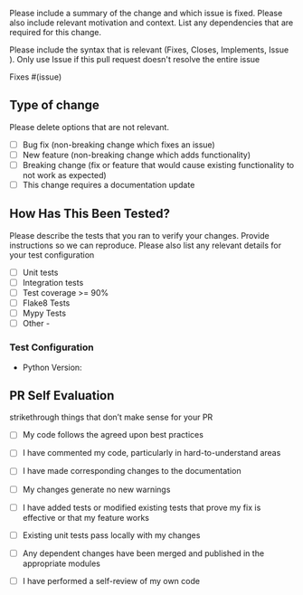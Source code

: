 Please include a summary of the change and which issue is fixed. Please also include relevant motivation and context. List any dependencies that are required for this change.

Please include the syntax that is relevant (Fixes, Closes, Implements, Issue ). Only use Issue if this pull request doesn't resolve the entire issue

Fixes #(issue) 

## Type of change

Please delete options that are not relevant.

- [ ] Bug fix (non-breaking change which fixes an issue)
- [ ] New feature (non-breaking change which adds functionality)
- [ ] Breaking change (fix or feature that would cause existing functionality to not work as expected)
- [ ] This change requires a documentation update

## How Has This Been Tested?

Please describe the tests that you ran to verify your changes. Provide instructions so we can reproduce. Please also list any relevant details for your test configuration

- [ ] Unit tests
- [ ] Integration tests 
- [ ] Test coverage >= 90%
- [ ] Flake8 Tests 
- [ ] Mypy Tests 
- [ ] Other - <describe manual tests for the reviewer>

### Test Configuration
* Python Version:

## PR Self Evaluation
strikethrough things that don’t make sense for your PR

- [ ] My code follows the agreed upon best practices
- [ ] I have commented my code, particularly in hard-to-understand areas
- [ ] I have made corresponding changes to the documentation
- [ ] My changes generate no new warnings
- [ ] I have added tests or modified existing tests that prove my fix is effective or that my feature works
- [ ] Existing unit tests pass locally with my changes
- [ ] Any dependent changes have been merged and published in the appropriate modules
- [ ] I have performed a self-review of my own code

